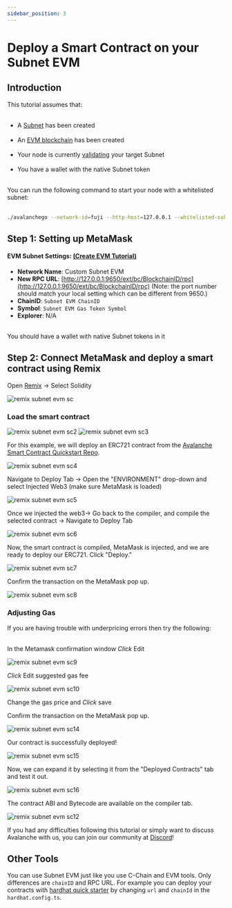 ```yaml
---
sidebar_position: 3
---
```


# Deploy a Smart Contract on your Subnet EVM

## Introduction

This tutorial assumes that: <br></br>
- A [Subnet](./create-a-subnet.md) has been created<br></br>
- An [EVM blockchain](./create-evm-blockchain.md) has been created<br></br>
- Your node is currently [validating](./create-a-subnet#adding-subnet-validators) your target Subnet<br></br>
- You have a wallet with the native Subnet token<br></br>

You can run the following command to start your node with a whitelisted subnet:<br></br>
```sh
./avalanchego --network-id=fuji --http-host=127.0.0.1 --whitelisted-subnets=<Whitelisted Subnet ID>
```

## Step 1: Setting up MetaMask

#### **EVM Subnet Settings:** [(Create EVM Tutorial)](./create-evm-blockchain.md)

* **Network Name**: Custom Subnet EVM
* **New RPC URL**: [http://127.0.0.1:9650/ext/bc/BlockchainID/rpc](http://127.0.0.1:9650/ext/bc/BlockchainID/rpc) (Note: the port number should match your local setting which can be different from 9650.)
* **ChainID**: `Subnet EVM ChainID`
* **Symbol**: `Subnet EVM Gas Token Symbol `
* **Explorer**: N/A
<br></br>

You should have a wallet with native Subnet tokens in it

## Step 2: Connect MetaMask and deploy a smart contract using Remix

Open [Remix](https://remix.ethereum.org/) -&gt; Select Solidity

![remix subnet evm sc](/img/remix-subnet-evm-sc.png)

### Load the smart contract
![remix subnet evm sc2](/img/remix-subnet-evm-sc2.png)
![remix subnet evm sc3](/img/remix-subnet-evm-sc3.png)

For this example, we will deploy an ERC721 contract from the [Avalanche Smart Contract Quickstart Repo](https://github.com/ava-labs/avalanche-smart-contract-quickstart).

![remix subnet evm sc4](/img/remix-subnet-evm-sc4.png)

Navigate to Deploy Tab -&gt; Open the "ENVIRONMENT" drop-down and select Injected Web3 (make sure MetaMask is loaded)

![remix subnet evm sc5](/img/remix-subnet-evm-sc5.png)

Once we injected the web3-&gt; Go back to the compiler, and compile the selected contract -&gt; Navigate to Deploy Tab

![remix subnet evm sc6](/img/remix-subnet-evm-sc6.png)

Now, the smart contract is compiled, MetaMask is injected, and we are ready to deploy our ERC721. Click "Deploy."

![remix subnet evm sc7](/img/remix-subnet-evm-sc7.png)


Confirm the transaction on the MetaMask pop up.

![remix subnet evm sc8](/img/remix-subnet-evm-sc8.png)

### Adjusting Gas
If you are having trouble with underpricing errors then try the following: <br></br>

In the Metamask confirmation window _Click_ Edit

![remix subnet evm sc9](/img/remix-subnet-evm-sc9.png)

_Click_ Edit suggested gas fee

![remix subnet evm sc10](/img/remix-subnet-evm-sc10.png)

Change the gas price and _Click_ save

Confirm the transaction on the MetaMask pop up.

![remix subnet evm sc14](/img/remix-subnet-evm-sc14.png)

Our contract is successfully deployed!

![remix subnet evm sc15](/img/remix-subnet-evm-sc15.png)

Now, we can expand it by selecting it from the "Deployed Contracts" tab and test it out.

![remix subnet evm sc16](/img/remix-subnet-evm-sc16.png)

The contract ABI and Bytecode are available on the compiler tab.

![remix subnet evm sc12](/img/remix-subnet-evm-sc12.png)

If you had any difficulties following this tutorial or simply want to discuss Avalanche with us, you can join our community at [Discord](https://chat.avalabs.org/)!



## Other Tools

You can use Subnet EVM just like you use C-Chain and EVM tools. Only differences are `chainID` and RPC URL. For example you can deploy your contracts with [hardhat quick starter](../../smart-contracts/using-hardhat-with-the-avalanche-c-chain.md) by changing `url` and `chainId` in the `hardhat.config.ts`.
